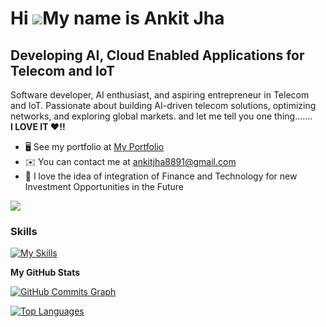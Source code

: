 Hi ![](https://user-images.githubusercontent.com/18350557/176309783-0785949b-9127-417c-8b55-ab5a4333674e.gif)My name is Ankit Jha
=================================================================================================================================

Developing AI, Cloud Enabled Applications for Telecom and IoT 
---------------------------------------------------------------

Software developer, AI enthusiast, and aspiring entrepreneur in Telecom and IoT. Passionate about building AI-driven telecom solutions, optimizing networks, and exploring global markets. and let me tell you one thing.......<br><b>I LOVE IT ❤️!!</b>

* 🖥️  See my portfolio at [My Portfolio](http://anknoit.github.io/)
* ✉️  You can contact me at [ankitjha8891@gmail.com](mailto:ankitjha8891@gmail.com)
* 🧠  I love the idea of integration of Finance and Technology for new Investment Opportunities in the Future

<a href="https://www.twitter.com/anknoit" target="_blank" rel="noreferrer"><img
src="https://img.shields.io/twitter/follow/anknoit?logo=twitter&style=for-the-badge&color=0891b2&labelColor=1c1917"
/></a>

### Skills
[![My Skills](https://skillicons.dev/icons?i=py,django,bash,postgres,mysql,js,react,nodejs,bootstrap,html,css,linux,&perline=4)](https://skillicons.dev)


<b>My GitHub Stats</b>

<a href="http://www.github.com/Anknoit"><img src="https://github-readme-activity-graph.cyclic.app/graph?username=Anknoit&bg_color=1c1917&color=ffffff&line=0891b2&point=ffffff&area_color=1c1917&area=true&hide_border=true&custom_title=GitHub%20Commits%20Graph" alt="GitHub Commits Graph" /></a>

<a href="https://github.com/Anknoit" align="left"><img src="https://github-readme-stats.vercel.app/api/top-langs/?username=Anknoit&langs_count=10&title_color=0891b2&text_color=ffffff&icon_color=0891b2&bg_color=1c1917&hide_border=true&locale=en&custom_title=Top%20%Languages" alt="Top Languages" /></a>

